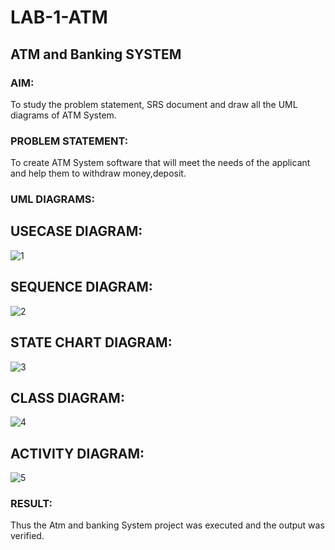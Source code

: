 # LAB-1-ATM
## ATM and Banking SYSTEM
### AIM: 
To study the problem statement, SRS document and draw all the UML diagrams of ATM
System.
### PROBLEM STATEMENT:
To create ATM System software that will meet the needs of the applicant and help them
to withdraw money,deposit.
### UML DIAGRAMS:
## USECASE DIAGRAM:
![1](https://github.com/NITHIYANANDAN278/LAB-1-ATM/assets/121784636/3da9489f-511e-47a5-bef6-16ebc322564e)
## SEQUENCE DIAGRAM:
![2](https://github.com/NITHIYANANDAN278/LAB-1-ATM/assets/121784636/6ceb7456-2680-4836-9be6-9727b21b3874)
## STATE CHART DIAGRAM:
![3](https://github.com/NITHIYANANDAN278/LAB-1-ATM/assets/121784636/5b12d1d7-4a6e-44fb-9943-9dbe340aa91d)
## CLASS DIAGRAM:
![4](https://github.com/NITHIYANANDAN278/LAB-1-ATM/assets/121784636/373c7ccf-1207-431d-b948-52a2b044e2fc)
## ACTIVITY DIAGRAM:
![5](https://github.com/NITHIYANANDAN278/LAB-1-ATM/assets/121784636/11ab3bbd-0b70-4fab-83d0-eed84313e86b)


### RESULT: 
Thus the Atm and banking System project was executed and the output was verified.
